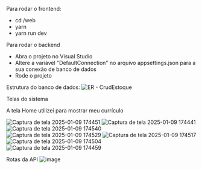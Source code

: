 Para rodar o frontend:
- cd /web
- yarn
- yarn run dev

Para rodar o backend
- Abra o projeto no Visual Studio
- Altere a variável "DefaultConnection" no arquivo appsettings.json para a sua conexão de banco de dados
- Rode o projeto
  
Estrutura do banco de dados:
![ER - CrudEstoque](https://github.com/user-attachments/assets/3ce87bdb-8720-4970-98fd-353e4297e17f)


Telas do sistema

A tela Home utilizei para mostrar meu currículo

![Captura de tela 2025-01-09 174451](https://github.com/user-attachments/assets/f6ba7a94-25a8-4c05-a13a-f38a8dd361d9)
![Captura de tela 2025-01-09 174441](https://github.com/user-attachments/assets/7faf3369-2d88-4a3b-a6e8-0cb101920899)
![Captura de tela 2025-01-09 174540](https://github.com/user-attachments/assets/87b844b3-2a37-4e6f-bf43-5e68fbc56d4b)
![Captura de tela 2025-01-09 174529](https://github.com/user-attachments/assets/4d603149-e577-44de-a483-4c0b390e68cd)
![Captura de tela 2025-01-09 174517](https://github.com/user-attachments/assets/de33c91e-e1a2-415a-b71f-7fd50cc69801)
![Captura de tela 2025-01-09 174504](https://github.com/user-attachments/assets/8f0ae222-4db0-4864-bcae-91fc497050c2)
![Captura de tela 2025-01-09 174459](https://github.com/user-attachments/assets/6122d959-4f98-42af-bb15-9ffe7193beea)

Rotas da API
![image](https://github.com/user-attachments/assets/d154c776-5683-424c-8b64-df52b9956ce7)

